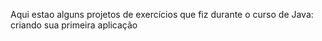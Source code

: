Aqui estao alguns projetos de exercícios que fiz durante o curso de Java: criando sua primeira aplicação
